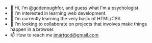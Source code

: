 - 👋 Hi, I’m @godenoughfor, and guess what I'm a psychologist.
- 👀 I’m interested in learning web development.
- 🌱 I’m currently learning the very basic of HTML/CSS.
- 💞️ I’m looking to collaborate on projects that involves make things happen in a browser.
- 📫 How to reach me jmartgod@gmail.com

<!---
godenoughfor/godenoughfor is a ✨ special ✨ repository because its `README.md` (this file) appears on your GitHub profile.
You can click the Preview link to take a look at your changes.
--->
